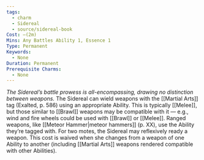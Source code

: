 ```yaml
---
tags:
  - charm
  - Sidereal
  - source/sidereal-book
Cost: —(2m)
Mins: Any Battles Ability 1, Essence 1
Type: Permanent
Keywords:
  - None
Duration: Permanent
Prerequisite Charms:
  - None
---
```

*The Sidereal’s battle prowess is all-encompassing, drawing no distinction between weapons.*
The Sidereal can wield weapons with the [[Martial Arts]] tag (Exalted, p. 586) using an appropriate Ability. This is typically [[Melee]], but those similar to [[Brawl]] weapons may be compatible with it — e.g., wind and fire wheels could be used with [[Brawl]] or [[Melee]]. Ranged weapons, like [[Meteor Hammer|meteor hammers]] (p. XX), use the Ability they’re tagged with. For two motes, the Sidereal may reflexively ready a weapon. This cost is waived when she changes from a weapon of one Ability to another (including [[Martial Arts]] weapons rendered compatible with other Abilities).